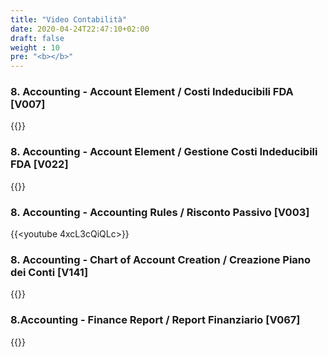 ```yaml
---
title: "Video Contabilità"
date: 2020-04-24T22:47:10+02:00
draft: false
weight : 10
pre: "<b></b>"
---
```


### 8. Accounting  - Account Element  /  Costi Indeducibili FDA [V007]
{{<youtube fZqBFGqaqIA>}}

### 8. Accounting - Account Element / Gestione Costi Indeducibili FDA [V022]
{{<youtube DQIFKpAxoCs>}}

### 8. Accounting - Accounting Rules / Risconto Passivo [V003]
{{<youtube 4xcL3cQiQLc>}}

### 8. Accounting - Chart of Account Creation / Creazione Piano dei Conti [V141]
{{<youtube bFOMtGVMl7c>}}

### 8.Accounting - Finance Report  / Report Finanziario [V067]
{{<youtube IBzj8TtuzvQ>}}
